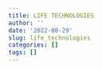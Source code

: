 ```yaml
---
title: LIFE TECHNOLOGIES
author: ''
date: '2022-08-29'
slug: life_technologies
categories: []
tags: []
---
```

